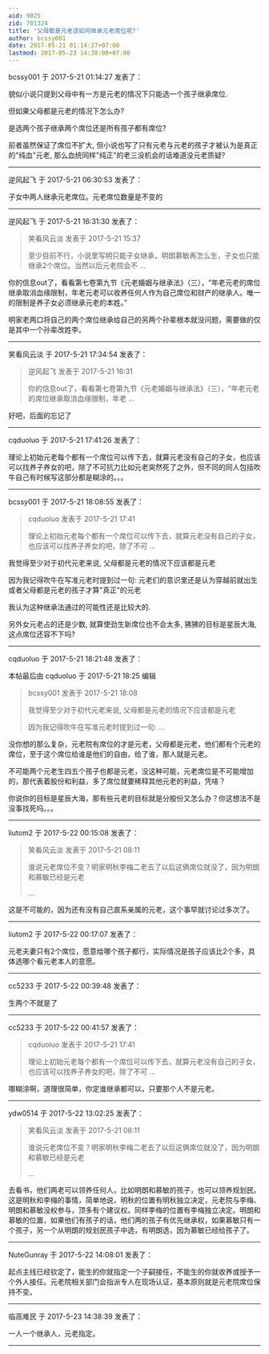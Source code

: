 ```yaml
---
aid: 9025
zid: 701324
title: '父母都是元老该如何继承元老席位呢?'
author: bcssy001
date: 2017-05-21 01:14:27+07:00
lastmod: 2017-05-23 14:38:00+07:00
---
```


bcssy001 于 2017-5-21 01:14:27 发表了：

貌似小说只提到父母中有一方是元老的情况下只能选一个孩子继承席位.

但如果父母都是元老的情况下怎么办? 

是选两个孩子继承两个席位还是所有孩子都有席位?

前者虽然保证了席位不扩大, 但小说也写了只有元老与元老的孩子才被认为是真正的"纯血"元老, 那么血统同样"纯正"的老三没机会的话难道没元老质疑?

---------

逆风起飞 于 2017-5-21 06:30:53 发表了：

子女中两人继承元老席位。元老席位数量是不变的

---------

逆风起飞 于 2017-5-21 16:31:30 发表了：

> 笑看风云淡 发表于 2017-5-21 15:37
> 
> 至少目前不行，小说里写明只能子女继承，明朗慕敏再怎么生，子女也只能继承2个席位。当然以后元老院会不 ...



你的信息out了，看看第七卷第九节《元老婚姻与继承法》（三），“年老元老的席位继承取消血缘限制，年老元老可以收养任何人作为自己席位和财产的继承人。唯一的限制是养子女必须继承元老的本姓。”

明家老两口将自己的两个席位继承给自己的另两个孙辈根本就没问题，需要做的仅是其中一个孙辈改姓李。

---------

笑看风云淡 于 2017-5-21 17:34:54 发表了：

> 逆风起飞 发表于 2017-5-21 16:31
> 
> 你的信息out了，看看第七卷第九节《元老婚姻与继承法》（三），“年老元老的席位继承取消血缘限制，年老 ...



好吧，后面的忘记了

---------

cqduoluo 于 2017-5-21 17:41:26 发表了：

理论上初始元老每个都有一个席位可以传下去，就算元老没有自己的子女，也应该可以找养子养女的吧，除了不可抗力比如元老突然死了之外，但不同的同人包括吹牛自己有时候写这部分都是糊涂的。。。

---------

bcssy001 于 2017-5-21 18:08:55 发表了：

> cqduoluo 发表于 2017-5-21 17:41
> 
> 理论上初始元老每个都有一个席位可以传下去，就算元老没有自己的子女，也应该可以找养子养女的吧，除了不可 ...



我觉得至少对于初代元老来说, 父母都是元老的情况下应该都是元老

因为我记得吹牛在写准元老时提到过一句: 元老们的意识里还是认为穿越前就出生或者父母都是元老的孩子才算"真正"的元老

我认为这种继承法通过的可能性还是比较大的.

另外女元老占的还是少数, 就算使劲生新席位也不会太多, 狒狒的目标是星辰大海,这点席位还容不下吗?

---------

cqduoluo 于 2017-5-21 18:21:48 发表了：

本帖最后由 cqduoluo 于 2017-5-21 18:25 编辑 


> 
> bcssy001 发表于 2017-5-21 18:08
> 
> 我觉得至少对于初代元老来说, 父母都是元老的情况下应该都是元老
> 
> 因为我记得吹牛在写准元老时提到过一句: ...



没你想的那么复杂，元老院有席位的才是元老，父母都是元老，他们都有个元老的席位，至于这个席位给谁是他们的自由，给了谁，那人就是元老。

不可能两个元老生四五个孩子也都是元老，没这种可能，元老席位是不可能增加的，那代表着股份和利益，多了席位就要稀释其他元老的利益，凭啥？

你说你的目标是星辰大海，那有些元老的目标就是分股份又怎么办？你这想法不是没事找死吗。。。

---------

liutom2 于 2017-5-22 00:15:08 发表了：

> 笑看风云淡 发表于 2017-5-21 08:11
> 
> 谁说元老席位不变？明家明秋李梅二老去了以后这俩席位就没了，因为明朗和慕敏已经是元老
> 
> ...



这是不可能的，因为还有没有自己直系亲属的元老，这个事早就讨论过多次了。

---------

liutom2 于 2017-5-22 00:17:07 发表了：

元老夫妻只有2个席位，愿意给哪个孩子都行，实际情况是孩子应该比2个多，具体选哪个看元老本人的意愿。

---------

cc5233 于 2017-5-22 00:39:48 发表了：

生两个不就是了

---------

cc5233 于 2017-5-22 00:41:57 发表了：

> cqduoluo 发表于 2017-5-21 17:41
> 
> 理论上初始元老每个都有一个席位可以传下去，就算元老没有自己的子女，也应该可以找养子养女的吧，除了不可 ...



哪糊涂啊，道理很简单，你定谁继承都可以，只要那个人不是元老。

---------

ydw0514 于 2017-5-22 13:02:25 发表了：

> 笑看风云淡 发表于 2017-5-21 08:11
> 
> 谁说元老席位不变？明家明秋李梅二老去了以后这俩席位就没了，因为明朗和慕敏已经是元老
> 
> ...



去看书，他们两老可以领养任何人，比如明朗和慕敏的孩子，也可以领养规划民。这是明秋和李梅的事情，简单地说，明秋的位置有明秋独立决定，元老院与李梅、明朗和慕敏没权参与，顶多有个建议权。同样李梅的位置有李梅独立决定。明朗和慕敏的位置，如果他们有孩子的话，他们两的孩子有优先继承权，如果慕敏只有一个孩子，另一个从明朗的规划民孩子中选，有明朗选，因为慕敏已经给孩子了。

---------

NuteGunray 于 2017-5-22 14:08:01 发表了：

起点主线已经钦定了，能生的你就指定一个子嗣接任，不能生的你就收养或授予一个外人接任。元老院相关部门会指派专人在现场认证，基本原则就是元老院席位保持不变。

---------

临高难民 于 2017-5-23 14:38:39 发表了：

一人一个继承人，元老指定。

---------

